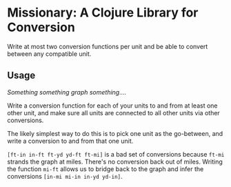 # Missionary: A Clojure Library for Conversion

Write at most two conversion functions per unit and be able to convert between any compatible unit.

## Usage

*Something something graph something....*

Write a conversion function for each of your units to and from at least one other unit, and make sure all units are connected to all other units via other conversions.

The likely simplest way to do this is to pick one unit as the go-between, and write a conversion to and from that one unit.

`[ft-in in-ft ft-yd yd-ft ft-mi]` is a bad set of conversions because `ft-mi` strands the graph at miles. There's no conversion back out of miles. Writing the function `mi-ft` allows us to bridge back to the graph and infer the conversions `[in-mi mi-in in-yd yd-in]`.

